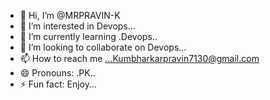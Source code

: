 - 👋 Hi, I’m @MRPRAVIN-K
- 👀 I’m interested in Devops...
- 🌱 I’m currently learning .Devops..
- 💞️ I’m looking to collaborate on Devops...
- 📫 How to reach me ...Kumbharkarpravin7130@gmail.com
- 😄 Pronouns: .PK..
- ⚡ Fun fact: Enjoy...

<!---
MRPRAVIN-K/MRPRAVIN-K is a ✨ special ✨ repository because its `README.md` (this file) appears on your GitHub profile.
You can click the Preview link to take a look at your changes.
--->
